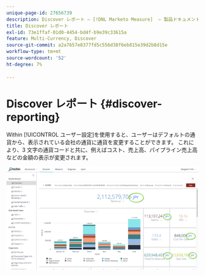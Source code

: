 ```yaml
---
unique-page-id: 27656739
description: Discover レポート — [!DNL Marketo Measure]  — 製品ドキュメント
title: Discover レポート
exl-id: 73e1ffaf-01d0-4454-bd4f-b9e39c33615a
feature: Multi-Currency, Discover
source-git-commit: a2a7657e8377fd5c556d38f6eb815e39d2b8d15e
workflow-type: tm+mt
source-wordcount: '52'
ht-degree: 7%

---
```


# Discover レポート {#discover-reporting}

Within [!UICONTROL ユーザー設定]を使用すると、ユーザーはデフォルトの通貨から、表示されている会社の通貨に通貨を変更することができます。 これにより、3 文字の通貨コードと共に、例えばコスト、売上高、パイプライン売上高などの金額の表示が変更されます。

![](assets/one.png)
